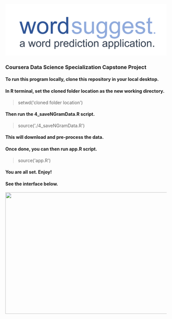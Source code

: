![alt text](https://raw.githubusercontent.com/GrejSegura/word-prediction-app/master/www/logo_v2.png)


### Coursera Data Science Specialization Capstone Project

#### To run this program locally, clone this repository in your local desktop.
#### In R terminal, set the cloned folder location as the new working directory.
  > setwd('cloned folder location')
#### Then run the 4_saveNGramData.R script.
  > source('./4_saveNGramData.R')
#### This will download and pre-process the data.
#### Once done, you can then run app.R script.
  > source('app.R')
#### You are all set. Enjoy!
####
#### See the interface below.
<a href="url"><img src="https://j.gifs.com/WLPgR4.gif" align="center" height="380" width="700" ></a>

